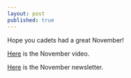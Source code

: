 ```yaml
---
layout: post
published: true
---
```

Hope you cadets had a great November!

[Here](https://youtu.be/33_N1G8OdLM) is the November video.

[Here](https://drive.google.com/file/d/183r9ZJW_XlXyORsYZixwKFH-0KOhpJ6M/view?usp=sharing) is the November newsletter.
